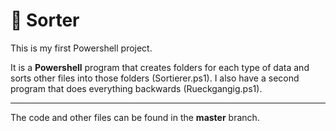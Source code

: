 # 🔀 Sorter 

This is my first Powershell project.


It is a **Powershell** program that creates folders for each type of data and sorts other files into those folders (Sortierer.ps1).
I also have a second program that does everything backwards (Rueckgangig.ps1).

---

The code and other files can be found in the **master** branch. 
